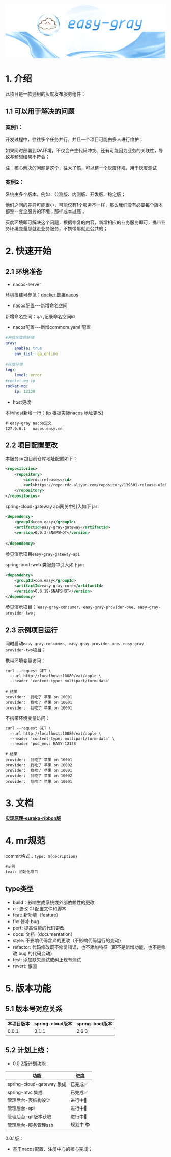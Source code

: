 
![](doc/img/log.gif)

# 1. 介绍
此项目是一款通用的灰度发布服务组件；

## 1.1 可以用于解决的问题

### 案例1：

开发过程中，往往多个任务并行，并且一个项目可能由多人进行维护；

如果同时部署到QA环境，不仅会产生代码冲突、还有可能因为业务的关联性，导致与预想结果不符合；

注：核心解决的问题是这个，往大了搞，可以整一个灰度环境，用于灰度测试

### 案例2：


系统由多个版本，例如：公测版、内测版、开发版、稳定版；

他们之间的差异可能很小，可能仅有1个服务不一样，那么我们没有必要每个版本都整一套全服务的环境；那样成本过高；

灰度环境即可解决这个问题，根据修复的内容，新增相应的业务服务即可，携带业务环境变量那就走业务服务，不携带那就走公共的；


# 2. 快速开始
## 2.1 环境准备

- nacos-server
 
环境搭建可参见：[docker 部署nacos](https://github.com/haopenge/interview/blob/master/docker/nacos-docker-2.0.2/README_ZH.md)

- nacos配置---新增命名空间

新增命名空间：qa ,记录命名空间id

- nacos配置---新增commom.yaml 配置

```yaml
#开放灰度的环境
gray:
    enable: true
    env_list: qa,online

#灰度环境
log:
    level: error
#rocket-mq ip
rocket-mq:
    ip: 12138
```

- host更改

本地host新增一行：(ip 根据实际nacos 地址更改)

```shell
# easy-gray nacos定义
127.0.0.1	nacos.easy.cn
```

## 2.2 项目配置更改

本服务jar包目前仓库地址配置如下：
```xml
<repositories>
    <repository>
        <id>rdc-releases</id>
        <url>https://repo.rdc.aliyun.com/repository/139501-release-uIebvo/</url>
    </repository>
</repositories>
```


spring-cloud-gateway api网关中引入如下 jar:

```xml
<dependency>
    <groupId>com.easy</groupId>
    <artifactId>easy-gray-gateway</artifactId>
    <version>0.0.3-SNAPSHOT</version>
    
</dependency>
```
参见演示项目`easy-gray-gateway-api`

spring-boot-web 类服务中引入如下jar:
```xml
<dependency>
    <groupId>com.easy</groupId>
    <artifactId>easy-gray-core</artifactId>
    <version>0.0.19-SNAPSHOT</version>
</dependency>
```

参见演示项目： `easy-gray-consumer`、`easy-gray-provider-one`、`easy-gray-provider-two` ;


## 2.3 示例项目运行
同时启动`easy-gray-consumer`、`easy-gray-provider-one`、`easy-gray-provider-two`项目；

携带环境变量访问：
```shell
curl --request GET \
  --url http://localhost:10080/eat/apple \
  --header 'content-type: multipart/form-data'

# 结果
provider:  我吃了 苹果 on 10001
provider:  我吃了 苹果 on 10001
provider:  我吃了 苹果 on 10001
```

不携带环境变量访问：
```shell
curl --request GET \
  --url http://localhost:10080/eat/apple \
  --header 'content-type: multipart/form-data' \
  --header 'pod_env: EASY-12138'
  
# 结果
provider:  我吃了 苹果 on 10001
provider:  我吃了 苹果 on 10002
provider:  我吃了 苹果 on 10001
provider:  我吃了 苹果 on 10002
provider:  我吃了 苹果 on 10001
```

# 3. 文档

[**实现原理-eureka-ribbon版**](doc/实现原理-eureka-ribbon版.md)

# 4. mr规范

commit格式：`type: ${decription}`
```shell
#示例
feat: 初始化项目
```
    
## type类型
- build：影响生成系统或外部依赖性的更改
- ci: 更改 CI 配置文件和脚本
- feat: 新功能（feature）
- fix: 修补 bug
- perf: 提高性能的代码更改
- docs: 文档（documentation）
- style: 不影响代码含义的更改（不影响代码运行的变动）
- refactor: 代码修改既不修复错误，也不添加特征（即不是新增功能，也不是修改 bug 的代码变动）
- test: 添加缺失测试或纠正现有测试
- revert: 撤回

# 5. 版本功能

## 5.1 版本号对应关系

| 本项目版本 | spring-cloud版本 | spring-boot版本 |
|--| --- |---------------|
| 0.0.1 |  3.1.1 | 2.6.3              |



## 5.2 计划上线：

- 0.0.2版计划功能

| 功能                      | 进度 |
|-------------------------|--|
| spring-cloud-gateway 集成 | 已完成✅|
| spring-mvc 集成           | 已完成✅|
| 管理后台-表结构设计                | 进行中🚀|
| 管理后台-api                | 进行中🚀|
| 管理后台-git版本获取            | 进行中🚀|
| 管理后台-服务管理ssh            | 规划中 📚|




0.0.1版：
- 基于nacos配置、注册中心的核心完成；

